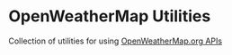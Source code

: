# OpenWeatherMap Utilities

Collection of utilities for using [OpenWeatherMap.org APIs](https://openweathermap.org/api)

